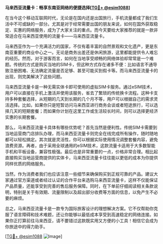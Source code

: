 **马来西亚流量卡：畅享东南亚网络的便捷选择[[TG💪+ @esim1088](https://t.me/s/esim1088)]**

在当今这个移动互联网时代，无论是在国内还是出国旅行，手机流量都成了我们生活中不可或缺的一部分。尤其是对于经常需要出国的朋友来说，如何在国外获取稳定、实惠的网络服务，成为了大家关注的重点。而今天要给大家推荐的就是一款非常适合在马来西亚使用的流量卡——马来西亚流量卡。

马来西亚作为一个充满活力的国家，不仅有着丰富的自然景观和文化遗产，更是东南亚重要的商业中心之一。无论是商务出差还是休闲旅游，这里都能提供令人难忘的经历。然而，对于游客而言，如何在当地享受顺畅的网络体验却常常是一个难题。传统的方式是购买当地的SIM卡，但这种方式存在诸多不便：比如语言不通导致注册困难、无法确定流量是否足够、甚至可能买到假卡等。而马来西亚流量卡的出现，则完美解决了这些问题。

马来西亚流量卡是一种无需实体卡即可使用的虚拟SIM卡服务。通过eSIM技术，用户可以直接在手机上激活并使用该服务，省去了繁琐的传统换卡流程。这种卡支持多种套餐选择，从短期的几天到长期的几个月不等，用户可以根据自己的需求灵活选择。比如，如果你只是短暂访问马来西亚进行商务会谈或者短途旅行，可以选择几天的短期套餐；而如果你计划在这里工作或生活较长时间，则可以选择更经济实惠的长期套餐。

那么，马来西亚流量卡具体有哪些优势呢？首先当然是便利性。传统SIM卡需要到当地运营商门店排队办理，而马来西亚流量卡则完全在线完成所有操作，随时随地都可以轻松搞定。其次就是灵活性，你可以根据实际使用情况调整套餐内容，避免浪费资源。再者，由于采用全球通用的eSIM技术，这款流量卡适用于大多数智能手机和平板设备，兼容性极强。最后也是非常重要的一点，价格非常合理。相比起直接购买当地运营商提供的实体卡，马来西亚流量卡往往能以更低的成本为你提供同样优质的网络服务。

当然，作为消费者我们也应该注意一些细节来确保购买到正规可靠的产品。建议大家通过官方渠道或者经过认证的合作平台来选购马来西亚流量卡，这样不仅能保证产品质量，还能享受到完善的售后服务保障。同时，在下单前仔细阅读相关条款说明，特别是关于有效期、流量限制以及超出部分收费等方面的信息，以免产生不必要的麻烦。

总之，马来西亚流量卡是一款专为国际旅客设计的理想解决方案。它不仅帮助你克服了语言障碍和技术难题，还让你能够以最低成本享受到高速稳定的网络连接。如果你正打算前往马来西亚，请不要错过这款既实用又方便的小工具！相信它会成为你旅途中的得力助手。

[[TG💪+ @esim1088](https://t.me/s/esim1088) ![Image](https://i.postimg.cc/4NQfJmqS/Snipaste-2025-05-13-00-14-12.png)]